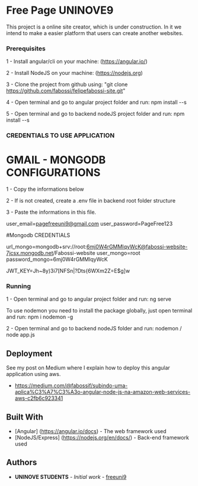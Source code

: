 # Free Page UNINOVE9

This project is a online site creator, which is under construction.
In it we intend to make a easier platform that users can create another websites.


### Prerequisites

1 - Install angular/cli on your machine: (https://angular.io/)

2 - Install NodeJS on your machine: (https://nodejs.org)

3 - Clone the project from github using: "git clone https://github.com/fabossi/felipefabossi-site.git"

4 - Open terminal and go to angular project folder and run: npm install --s

5 - Open terminal and go to backend nodeJS project folder and run: npm install --s

### CREDENTIALS TO USE APPLICATION

# GMAIL  - MONGODB CONFIGURATIONS

1 - Copy the informations below

2 - If is not created, create a .env file in backend root folder structure

3 - Paste the informations in this file.


user_email=pagefreeuni9@gmail.com
user_password=PageFree123

#Mongodb CREDENTIALS

url_mongo=mongodb+srv://root:6mj0W4rGMMIqyWcK@fabossi-website-7jcsx.mongodb.net/Fabossi-website
user_mongo=root
password_mongo=6mj0W4rGMMIqyWcK

JWT_KEY=Jh~8y)3i7[NFSn|?Dts{6WXm2Z=E$g]w


### Running

1 - Open terminal and go to angular project folder and run: ng serve

To use nodemon you need to install the package globally, just open terminal and run: npm i nodemon -g 

2 - Open terminal and go to backend nodeJS folder and run: nodemon / node app.js


## Deployment

See my post on Medium where I explain how to deploy this angular application using aws.

* https://medium.com/@fabossif/subindo-uma-aplica%C3%A7%C3%A3o-angular-node-js-na-amazon-web-services-aws-c2fb6c923341

## Built With

* [Angular] (https://angular.io/docs) - The web framework used
* [NodeJS/Express] (https://nodejs.org/en/docs/) - Back-end framework used 


## Authors

* **UNINOVE STUDENTS** - *Initial work* - [freeuni9](https://github.com/fabossi/felipefabossi-site/)
